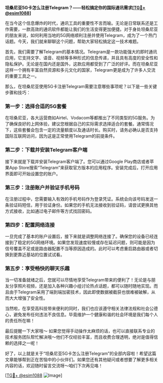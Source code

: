 **坦桑尼亚5G卡怎么注册Telegram？——轻松搞定你的国际通讯需求[[TG💪+ @esim1088](https://t.me/s/esim1088)]**

在当今这个信息爆炸的时代，通讯工具的重要性不言而喻。无论是日常联系还是工作需要，一款高效的通讯软件都能让我们的生活变得更加便捷。对于身处坦桑尼亚的朋友来说，如何利用当地的5G网络顺利注册并使用Telegram，成为了一个热门话题。今天，我们就来聊聊这个问题，帮助大家轻松搞定这一技术难题。

首先，我们需要了解Telegram的基本情况。Telegram是一款功能强大的即时通讯应用，它支持文字、语音、视频等多种形式的信息传递，并且具有高度的安全性和隐私保护。无论是在国内还是国外，这款应用都受到了广泛的好评。而在坦桑尼亚这样一个拥有丰富自然资源和多元文化的国家，Telegram更是成为了许多人交流的重要工具之一。

那么，在坦桑尼亚使用5G卡注册Telegram需要注意哪些事项呢？以下是一些关键步骤和技巧：

### 第一步：选择合适的5G套餐

在坦桑尼亚，各大运营商如Airtel、Vodacom等都推出了不同类型的5G服务。为了确保良好的上网体验，建议您根据自己的实际需求选择适合的套餐。通常情况下，这些套餐会包含一定的流量额度以及通话时长。购买时，请务必确认是否支持国际互联网访问，因为这是正常使用Telegram的前提条件。

### 第二步：下载并安装Telegram客户端

接下来就是下载并安装Telegram客户端了。您可以通过Google Play商店或者苹果App Store搜索“Telegram”来获取官方版本的应用程序。安装完成后，打开应用界面即可开始设置您的账户。

### 第三步：注册账户并验证手机号码

在注册过程中，您需要输入有效的手机号码作为登录凭证。系统会向该号码发送一条验证码短信，用于验证身份。如果您的手机无法接收到验证码，请尝试更换其他方式接收，比如通过电子邮件等方式找回密码。

### 第四步：配置网络连接

一旦完成了基本的账户设置后，接下来就是调整网络连接了。确保您的设备已经连接到了稳定的5G网络环境。如果您发现速度较慢或存在延迟问题，则可能是因为信号覆盖不足或是路由器配置不当等原因造成的。此时可以考虑重启路由器或者切换到更靠近基站的位置试试看。

### 第五步：享受畅快的聊天乐趣

当一切准备就绪之后，您就可以尽情地享受Telegram带来的便利了！无论是与朋友分享照片视频，还是加入各种兴趣小组讨论热点话题，都可以随时随地实现。而且由于Telegram采用了端到端加密技术，因此即使数据被截获也很难被破解，从而大大增强了安全性。

当然啦，在享受高科技带来便利的同时，我们也应该遵守相关法律法规和社会公德心，避免发布任何违法不良信息。毕竟维护一个健康和谐的社会环境是我们每个人的责任所在嘛！

最后提醒一下大家哦～ 如果您觉得手动操作太麻烦的话，也可以直接联系专业的技术服务团队帮忙解决哦～他们不仅经验丰富，而且收费合理透明，绝对是值得信赖的选择之一呢！

好了，以上就是关于“坦桑尼亚5G卡怎么注册Telegram”的全部内容啦！希望这篇文章能够帮到正在苦恼中的小伙伴们。如果您还有其他疑问或者想要了解更多相关内容的话，欢迎随时留言交流呀～咱们下次再见咯！

[[TG💪+ @esim1088](https://t.me/s/esim1088) ![Image](https://i.postimg.cc/4NQfJmqS/Snipaste-2025-05-13-00-14-12.png)]